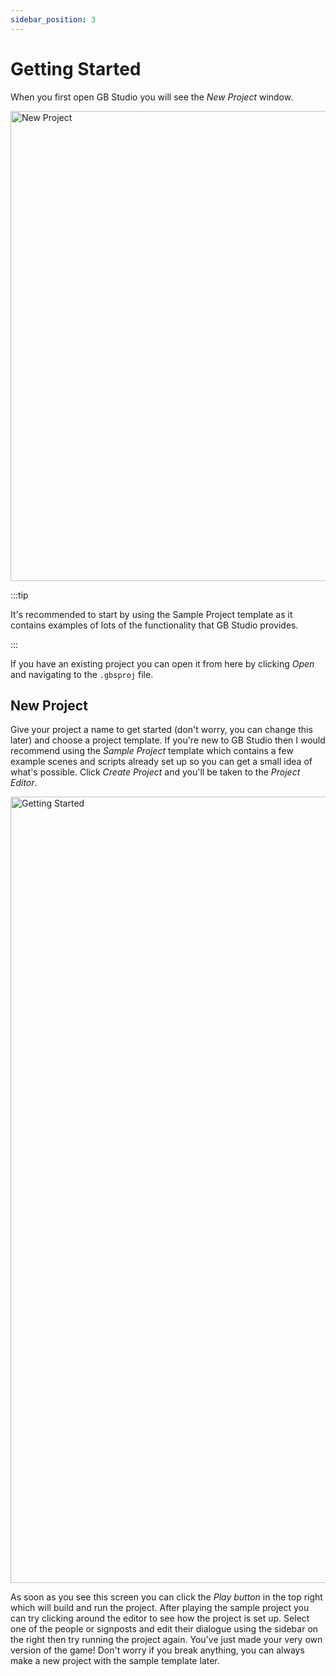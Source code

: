 ```yaml
---
sidebar_position: 3
---
```


# Getting Started

When you first open GB Studio you will see the _New Project_ window.

<img title="New Project" src="/img/screenshots/new-project-v3.png" width="752" />

:::tip

It's recommended to start by using the Sample Project template as it contains examples of lots of the functionality that GB Studio provides.

:::

If you have an existing project you can open it from here by clicking _Open_ and navigating to the `.gbsproj` file.

## New Project

Give your project a name to get started (don't worry, you can change this later) and choose a project template. If you're new to GB Studio then I would recommend using the _Sample Project_ template which contains a few example scenes and scripts already set up so you can get a small idea of what's possible. Click _Create Project_ and you'll be taken to the _Project Editor_.

<img title="Getting Started" src="/img/screenshots/getting-started-v3.png" width="1258" />

As soon as you see this screen you can click the _Play button_ in the top right which will build and run the project. After playing the sample project you can try clicking around the editor to see how the project is set up. Select one of the people or signposts and edit their dialogue using the sidebar on the right then try running the project again. You've just made your very own version of the game! Don't worry if you break anything, you can always make a new project with the sample template later.
